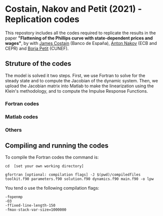 
# **Costain, Nakov and Petit (2021) - Replication codes**

This repostory includes all the codes required to replicate the results in the paper **"Flattening of the Phillips curve with state-dependent prices and wages"**, by with [James Costain](https://sites.google.com/site/jimcostain/) (Banco de España), [Anton Nakov](https://sites.google.com/site/antonnakov/) (ECB and CEPR) and [Borja Petit](https://borjapetit.github.io) (CUNEF).

## Struture of the codes

The model is solved it two steps. First, we use Fortran to solve for the steady state and to compute the Jacobian of the dynamic system. Then, we upload the Jacobian matrix into Matlab to make the linearization using the Klein's methodology, and to compute the Impulse Response Functions.

### Fortran codes

### Matlab codes

### Others


## Compiling and running the codes


To compìle the Fortran codes the command is:

```
cd  [set your own working directory]

gfortran [optional: compilation flags] -J $(pwd)/compiledfiles toolkit.f90 parameters.f90 solution.f90 dynamics.f90 main.f90 -o lpw
```

You tend o use the following compilation flags:

```
-fopenmp
-O3
-ffixed-line-length-150
-fmax-stack-var-size=1000000
```

